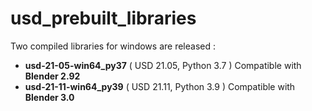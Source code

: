 # usd_prebuilt_libraries

Two compiled libraries for windows are released :
- **usd-21-05-win64_py37** ( USD 21.05, Python 3.7 ) Compatible with **Blender 2.92**
- **usd-21-11-win64_py39** ( USD 21.11, Python 3.9 ) Compatible with **Blender 3.0**

